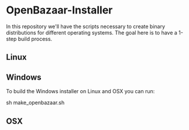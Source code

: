 # OpenBazaar-Installer

In this repository we'll have the scripts necessary to create binary distributions for different operating systems.
The goal here is to have a 1-step build process.

## Linux

## Windows

To build the Windows installer on Linux and OSX you can run:

sh make_openbazaar.sh


## OSX
